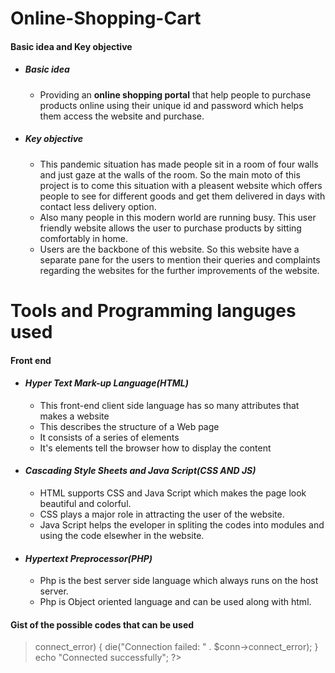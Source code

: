 # Online-Shopping-Cart
#### Basic idea and Key objective
* ##### Basic idea
	* Providing an **online shopping portal** that help people to purchase products online using their unique id and password which helps them access the website and purchase.
* ##### Key objective
	* This pandemic situation has made people sit in a room of four walls and just gaze at the walls of the room. So the main moto of this project is to come this situation with a pleasent website which offers people to see for different goods and get them delivered in days with contact less delivery option.
	* Also many people in this modern world are running busy. This user friendly website allows the user to purchase products by sitting comfortably in home.
	* Users are the backbone of this website. So this website have a separate pane for the users to mention their queries and complaints regarding the websites for the further improvements of the website.
# Tools and Programming languges used
#### Front end
* #### *Hyper Text Mark-up Language(HTML)*
	* This front-end client side language has so many attributes that makes a website
	* This describes the structure of a Web page
	* It consists of a series of elements
	* It's elements tell the browser how to display the content
* #### *Cascading Style Sheets and Java Script(CSS AND JS)*
	* HTML supports CSS and Java Script which makes the page look beautiful and colorful.
	* CSS plays a major role in attracting the user of the website.
	* Java Script helps the eveloper in spliting the codes into modules and using the code elsewher in the website.
* #### *Hypertext Preprocessor(PHP)*
	* Php is the best server side language which always runs on the host server.
	* Php is Object oriented language and can be used along with html.
#### Gist of the possible codes that can be used
> <?php
> $servername = "localhost";
> $username = "username";
> $password = "password";
>
> // Create connection
> $conn = new mysqli($servername, $username, $password);
>
> // Check connection
> if ($conn->connect_error) {
>  die("Connection failed: " . $conn->connect_error);
> }
> echo "Connected successfully";
> ?>
	
